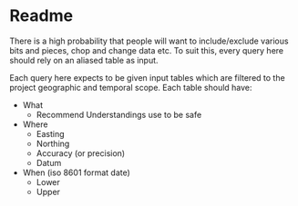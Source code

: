 # Readme
There is a high probability that people will want to include/exclude various bits and pieces, chop and change data etc. To suit this, every query here should rely on an aliased table as input.

Each query here expects to be given input tables which are filtered to the project geographic and temporal scope. Each table should have:

- What
  - Recommend Understandings use to be safe
- Where
  - Easting
  - Northing
  - Accuracy (or precision)
  - Datum
- When (iso 8601 format date)
  - Lower
  - Upper